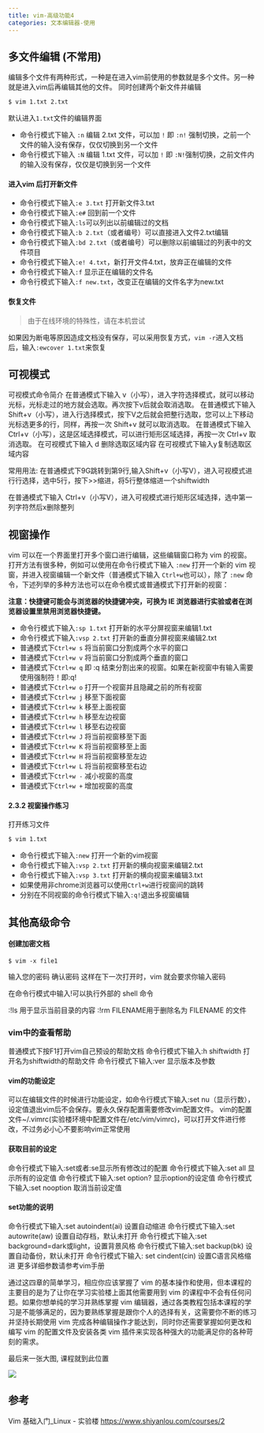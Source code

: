 ```yaml
---
title: vim-高级功能4
categories: 文本编辑器-使用
---
```


## 多文件编辑 (不常用)

编辑多个文件有两种形式，一种是在进入vim前使用的参数就是多个文件。另一种就是进入vim后再编辑其他的文件。 同时创建两个新文件并编辑

```sh
$ vim 1.txt 2.txt
```

默认进入`1.txt`文件的编辑界面

* 命令行模式下输入 `:n` 编辑 2.txt 文件，可以加 `!` 即 `:n!` 强制切换，之前一个文件的输入没有保存，仅仅切换到另一个文件
* 命令行模式下输入 `:N` 编辑 1.txt 文件，可以加 `!` 即 `:N!`强制切换，之前文件内的输入没有保存，仅仅是切换到另一个文件

#### 进入vim 后打开新文件

* 命令行模式下输入`:e 3.txt` 打开新文件3.txt
* 命令行模式下输入`:e#` 回到前一个文件
* 命令行模式下输入`:ls`可以列出以前编辑过的文档
* 命令行模式下输入`:b 2.txt`（或者编号）可以直接进入文件2.txt编辑
* 命令行模式下输入`:bd 2.txt`（或者编号）可以删除以前编辑过的列表中的文件项目
* 命令行模式下输入`:e! 4.txt`，新打开文件4.txt，放弃正在编辑的文件
* 命令行模式下输入`:f` 显示正在编辑的文件名
* 命令行模式下输入`:f new.txt`，改变正在编辑的文件名字为new.txt

#### 恢复文件

> 由于在线环境的特殊性，请在本机尝试

如果因为断电等原因造成文档没有保存，可以采用恢复方式，`vim -r`进入文档后，输入`:ewcover 1.txt`来恢复

## 可视模式

可视模式命令简介
在普通模式下输入 v（小写），进入字符选择模式，就可以移动光标，光标走过的地方就会选取。再次按下v后就会取消选取。
在普通模式下输入 Shift+v（小写），进入行选择模式，按下V之后就会把整行选取，您可以上下移动光标选更多的行，同样，再按一次 Shift+v 就可以取消选取。
在普通模式下输入 Ctrl+v（小写），这是区域选择模式，可以进行矩形区域选择，再按一次 Ctrl+v 取消选取。
在可视模式下输入 d 删除选取区域内容
在可视模式下输入y复制选取区域内容

常用用法:
在普通模式下9G跳转到第9行,输入Shift+v（小写V），进入可视模式进行行选择，选中5行，按下>>缩进，将5行整体缩进一个shiftwidth

在普通模式下输入 Ctrl+v（小写V），进入可视模式进行矩形区域选择，选中第一列字符然后x删除整列

## 视窗操作

vim 可以在一个界面里打开多个窗口进行编辑，这些编辑窗口称为 vim 的视窗。 打开方法有很多种，例如可以使用在命令行模式下输入 `:new` 打开一个新的 vim 视窗，并进入视窗编辑一个新文件（普通模式下输入 `Ctrl+w`也可以），除了 `:new` 命令，下述列举的多种方法也可以在命令模式或普通模式下打开新的视窗：

**注意：快捷键可能会与浏览器的快捷键冲突，可换为 IE 浏览器进行实验或者在浏览器设置里禁用浏览器快捷键。**

*   命令行模式下输入`:sp 1.txt` 打开新的水平分屏视窗来编辑1.txt
*   命令行模式下输入`:vsp 2.txt` 打开新的垂直分屏视窗来编辑2.txt
*   普通模式下`Ctrl+w s` 将当前窗口分割成两个水平的窗口
*   普通模式下`Ctrl+w v` 将当前窗口分割成两个垂直的窗口
*   普通模式下`Ctrl+w q` 即 :q 结束分割出来的视窗。如果在新视窗中有输入需要使用强制符！即:q!
*   普通模式下`Ctrl+w o` 打开一个视窗并且隐藏之前的所有视窗
*   普通模式下`Ctrl+w j` 移至下面视窗
*   普通模式下`Ctrl+w k` 移至上面视窗
*   普通模式下`Ctrl+w h` 移至左边视窗
*   普通模式下`Ctrl+w l` 移至右边视窗
*   普通模式下`Ctrl+w J` 将当前视窗移至下面
*   普通模式下`Ctrl+w K` 将当前视窗移至上面
*   普通模式下`Ctrl+w H` 将当前视窗移至左边
*   普通模式下`Ctrl+w L` 将当前视窗移至右边
*   普通模式下`Ctrl+w -` 减小视窗的高度
*   普通模式下`Ctrl+w +` 增加视窗的高度

#### 2.3.2 视窗操作练习

打开练习文件

```sh
$ vim 1.txt
```

*   命令行模式下输入`:new` 打开一个新的vim视窗
*   命令行模式下输入`:vsp 2.txt` 打开新的横向视窗来编辑2.txt
*   命令行模式下输入`:vsp 3.txt` 打开新的横向视窗来编辑3.txt
*   如果使用非chrome浏览器可以使用`Ctrl+w`进行视窗间的跳转
*   分别在不同视窗的命令行模式下输入`:q!`退出多视窗编辑

## 其他高级命令

#### 创建加密文档

```
$ vim -x file1
```

输入您的密码 确认密码 这样在下一次打开时，vim 就会要求你输入密码

在命令行模式中输入!可以执行外部的 shell 命令

:!ls 用于显示当前目录的内容
:!rm FILENAME用于删除名为 FILENAME 的文件

### vim中的查看帮助

普通模式下按F1打开vim自己预设的帮助文档
命令行模式下输入:h shiftwidth 打开名为shiftwidth的帮助文件
命令行模式下输入:ver 显示版本及参数

#### vim的功能设定

可以在编辑文件的时候进行功能设定，如命令行模式下输入:set nu（显示行数），设定值退出vim后不会保存。要永久保存配置需要修改vim配置文件。 vim的配置文件~/.vimrc(实验楼环境中配置文件在/etc/vim/vimrc)，可以打开文件进行修改，不过务必小心不要影响vim正常使用

#### 获取目前的设定

命令行模式下输入:set或者:se显示所有修改过的配置
命令行模式下输入:set all 显示所有的设定值
命令行模式下输入:set option? 显示option的设定值
命令行模式下输入:set nooption 取消当前设定值

#### set功能的说明

命令行模式下输入:set autoindent(ai) 设置自动缩进
命令行模式下输入:set autowrite(aw) 设置自动存档，默认未打开
命令行模式下输入:set background=dark或light，设置背景风格
命令行模式下输入:set backup(bk) 设置自动备份，默认未打开
命令行模式下输入: set cindent(cin) 设置C语言风格缩进
更多详细参数请参考vim手册

通过这四章的简单学习，相应你应该掌握了 vim 的基本操作和使用，但本课程的主要目的是为了让你在学习实验楼上面其他需要用到 vim 的课程中不会有任何问题。如果你想单纯的学习并熟练掌握 vim 编辑器，通过各类教程包括本课程的学习是不能够满足的，因为要熟练掌握是跟你个人的选择有关，这需要你不断的练习并坚持长期使用 vim 完成各种编辑操作才能达到，同时你还需要掌握如何更改和编写 vim 的配置文件及安装各类 vim 插件来实现各种强大的功能满足你的各种苛刻的需求。

最后来一张大图, 课程就到此位置

![](https://upload-images.jianshu.io/upload_images/1662509-285f0da34f58360a.png?imageMogr2/auto-orient/strip%7CimageView2/2/w/1240)

## 参考

Vim 基础入门_Linux - 实验楼
<https://www.shiyanlou.com/courses/2>
